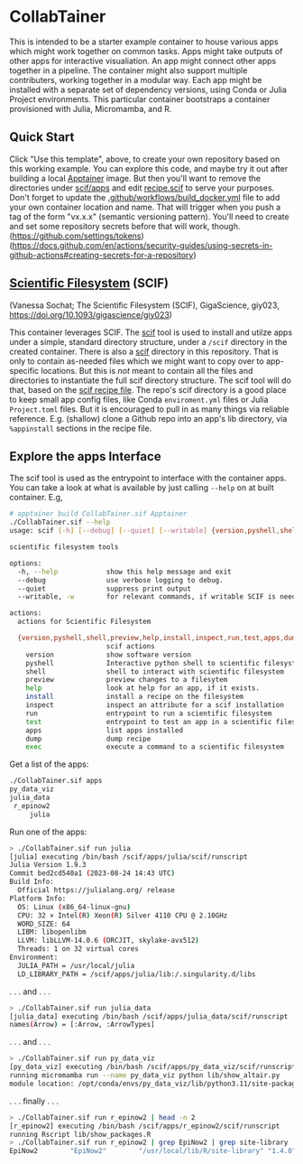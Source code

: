 # CollabTainer
This is intended to be a starter example container to house various apps which might
work together on common tasks. Apps might take outputs of other apps for interactive
visualiation. An app might connect other apps together in a pipeline. The container
might also support multiple contributers, working together in a modular way. Each app
might be installed with a separate set of dependency versions, using Conda or Julia
Project environments. This particular container bootstraps a container provisioned
with Julia, Micromamba, and R.

## Quick Start
Click "Use this template", above, to create your own repository based on this working example.
You can explore this code, and maybe try it out after building a local [Apptainer](https://apptainer.org/docs/user/latest/quick_start.html) image. But then you'll want to remove the directories under [scif/apps](scif/apps) and edit [recipe.scif](recipe.scif) to serve your purposes. Don't forget to update the [.github/workflows/build_docker.yml](.github/workflows/build_docker.yml) file to add your own container location and name. That will trigger when you push a tag of the form "vx.x.x" (semantic versioning pattern). You'll need to create and set some repository secrets before that will work, though.
(https://github.com/settings/tokens)
(https://docs.github.com/en/actions/security-guides/using-secrets-in-github-actions#creating-secrets-for-a-repository)


## [Scientific Filesystem](https://sci-f.github.io) (SCIF)
(Vanessa Sochat; The Scientific Filesystem (SCIF), GigaScience, giy023, https://doi.org/10.1093/gigascience/giy023)

This container leverages SCIF. The [scif](https://pypi.org/project/scif/) tool is used
to install and utilze apps under a simple, standard directory structure, under
a `/scif` directory in the created container. There is also a [scif](scif) directory in
this repository. That is only to contain as-needed files which we might want to copy over
to app-specific locations. But this is _not_ meant to contain all the files and directories
to instantiate the full scif directory structure. The scif tool will do that, based on the
[scif recipe file](recipe.scif). The repo's scif directory is a good place to keep small
app config files, like Conda `enviroment.yml` files or Julia `Project.toml` files. But it is encouraged
to pull in as many things via reliable reference. E.g. (shallow) clone a Github repo into an app's
lib directory, via `%appinstall` sections in the recipe file.

## Explore the apps Interface
The scif tool is used as the entrypoint to interface with the container apps. You can take a look
at what is available by just calling `--help` on at built container.
E.g,
```bash
# apptainer build CollabTainer.sif Apptainer
./CollabTainer.sif --help
usage: scif [-h] [--debug] [--quiet] [--writable] {version,pyshell,shell,preview,help,install,inspect,run,test,apps,dump,exec} ...

scientific filesystem tools

options:
  -h, --help            show this help message and exit
  --debug               use verbose logging to debug.
  --quiet               suppress print output
  --writable, -w        for relevant commands, if writable SCIF is needed

actions:
  actions for Scientific Filesystem

  {version,pyshell,shell,preview,help,install,inspect,run,test,apps,dump,exec}
                        scif actions
    version             show software version
    pyshell             Interactive python shell to scientific filesystem
    shell               shell to interact with scientific filesystem
    preview             preview changes to a filesytem
    help                look at help for an app, if it exists.
    install             install a recipe on the filesystem
    inspect             inspect an attribute for a scif installation
    run                 entrypoint to run a scientific filesystem
    test                entrypoint to test an app in a scientific filesystem
    apps                list apps installed
    dump                dump recipe
    exec                execute a command to a scientific filesystem
```
Get a list of the apps:
```bash
./CollabTainer.sif apps
py_data_viz
julia_data
 r_epinow2
     julia
```

Run one of the apps:
```bash
> ./CollabTainer.sif run julia
[julia] executing /bin/bash /scif/apps/julia/scif/runscript
Julia Version 1.9.3
Commit bed2cd540a1 (2023-08-24 14:43 UTC)
Build Info:
  Official https://julialang.org/ release
Platform Info:
  OS: Linux (x86_64-linux-gnu)
  CPU: 32 × Intel(R) Xeon(R) Silver 4110 CPU @ 2.10GHz
  WORD_SIZE: 64
  LIBM: libopenlibm
  LLVM: libLLVM-14.0.6 (ORCJIT, skylake-avx512)
  Threads: 1 on 32 virtual cores
Environment:
  JULIA_PATH = /usr/local/julia
  LD_LIBRARY_PATH = /scif/apps/julia/lib:/.singularity.d/libs
```

. . . and . . .
```bash
> ./CollabTainer.sif run julia_data
[julia_data] executing /bin/bash /scif/apps/julia_data/scif/runscript
names(Arrow) = [:Arrow, :ArrowTypes]
```

. . . and . . .
```bash
> ./CollabTainer.sif run py_data_viz
[py_data_viz] executing /bin/bash /scif/apps/py_data_viz/scif/runscript
running micromamba run --name py_data_viz python lib/show_altair.py
module location: /opt/conda/envs/py_data_viz/lib/python3.11/site-packages/altair/__init__.py
```

. . . finally . . .
```bash
> ./CollabTainer.sif run r_epinow2 | head -n 2
[r_epinow2] executing /bin/bash /scif/apps/r_epinow2/scif/runscript
running Rscript lib/show_packages.R
> ./CollabTainer.sif run r_epinow2 | grep EpiNow2 | grep site-library
EpiNow2        "EpiNow2"        "/usr/local/lib/R/site-library" "1.4.0"
```